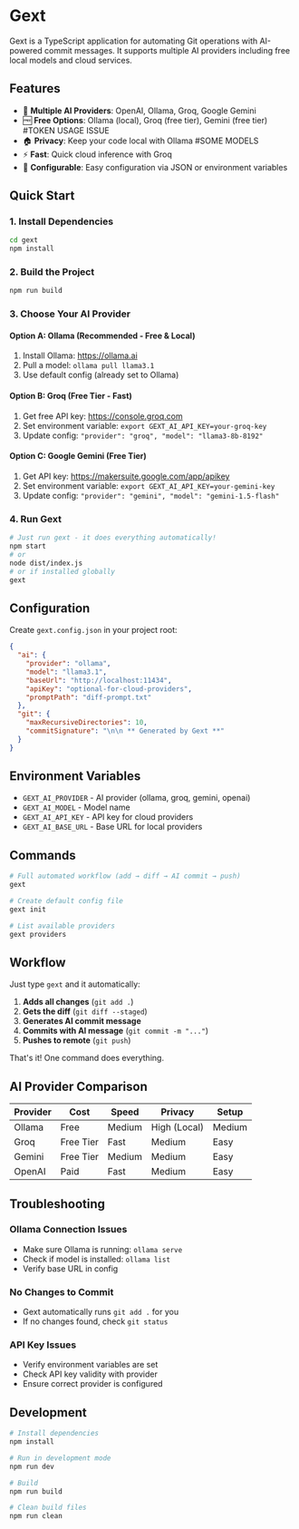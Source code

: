 # Gext

Gext is a TypeScript application for automating Git operations with AI-powered commit messages. It supports multiple AI providers including free local models and cloud services.

## Features

- 🤖 **Multiple AI Providers**: OpenAI, Ollama, Groq, Google Gemini
- 🆓 **Free Options**: Ollama (local), Groq (free tier), Gemini (free tier) #TOKEN USAGE ISSUE 
- 🏠 **Privacy**: Keep your code local with Ollama #SOME MODELS
- ⚡ **Fast**: Quick cloud inference with Groq
- 🔧 **Configurable**: Easy configuration via JSON or environment variables

## Quick Start

### 1. Install Dependencies
```bash
cd gext
npm install
```

### 2. Build the Project
```bash
npm run build
```

### 3. Choose Your AI Provider

#### Option A: Ollama (Recommended - Free & Local)
1. Install Ollama: https://ollama.ai
2. Pull a model: `ollama pull llama3.1`
3. Use default config (already set to Ollama)

#### Option B: Groq (Free Tier - Fast)
1. Get free API key: https://console.groq.com
2. Set environment variable: `export GEXT_AI_API_KEY=your-groq-key`
3. Update config: `"provider": "groq", "model": "llama3-8b-8192"`

#### Option C: Google Gemini (Free Tier)
1. Get API key: https://makersuite.google.com/app/apikey
2. Set environment variable: `export GEXT_AI_API_KEY=your-gemini-key`
3. Update config: `"provider": "gemini", "model": "gemini-1.5-flash"`

### 4. Run Gext
```bash
# Just run gext - it does everything automatically!
npm start
# or
node dist/index.js
# or if installed globally
gext
```

## Configuration

Create `gext.config.json` in your project root:

```json
{
  "ai": {
    "provider": "ollama",
    "model": "llama3.1",
    "baseUrl": "http://localhost:11434",
    "apiKey": "optional-for-cloud-providers",
    "promptPath": "diff-prompt.txt"
  },
  "git": {
    "maxRecursiveDirectories": 10,
    "commitSignature": "\n\n ** Generated by Gext **"
  }
}
```

## Environment Variables

- `GEXT_AI_PROVIDER` - AI provider (ollama, groq, gemini, openai)
- `GEXT_AI_MODEL` - Model name
- `GEXT_AI_API_KEY` - API key for cloud providers
- `GEXT_AI_BASE_URL` - Base URL for local providers

## Commands

```bash
# Full automated workflow (add → diff → AI commit → push)
gext

# Create default config file
gext init

# List available providers
gext providers
```

## Workflow

Just type `gext` and it automatically:

1. **Adds all changes** (`git add .`)
2. **Gets the diff** (`git diff --staged`)
3. **Generates AI commit message**
4. **Commits with AI message** (`git commit -m "..."`)
5. **Pushes to remote** (`git push`)

That's it! One command does everything.

## AI Provider Comparison

| Provider | Cost | Speed | Privacy | Setup |
|----------|------|-------|---------|-------|
| Ollama | Free | Medium | High (Local) | Medium |
| Groq | Free Tier | Fast | Medium | Easy |
| Gemini | Free Tier | Medium | Medium | Easy |
| OpenAI | Paid | Fast | Medium | Easy |

## Troubleshooting

### Ollama Connection Issues
- Make sure Ollama is running: `ollama serve`
- Check if model is installed: `ollama list`
- Verify base URL in config

### No Changes to Commit
- Gext automatically runs `git add .` for you
- If no changes found, check `git status`

### API Key Issues
- Verify environment variables are set
- Check API key validity with provider
- Ensure correct provider is configured

## Development

```bash
# Install dependencies
npm install

# Run in development mode
npm run dev

# Build
npm run build

# Clean build files
npm run clean
```
